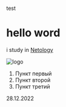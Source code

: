 test

# hello word

i study in [Netology](https://netology.ru)

![logo](https://upload.wikimedia.org/wikipedia/commons/f/f2/Netology_logo.svg)

1. Пункт первый
2. Пункт второй
3. Пункт третий

28.12.2022